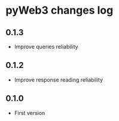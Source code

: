 
# pyWeb3 changes log

## 0.1.3

* Improve queries reliability

## 0.1.2

* Improve response reading reliability

## 0.1.0

* First version
